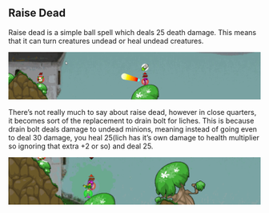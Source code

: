 ## Raise Dead 


Raise dead is a simple ball spell which deals 25 death damage. This means that it can turn creatures undead or heal undead creatures.


![rded1](https://raw.githubusercontent.com/1IlIl/wikidata/main/underdark/gifs/rd1.gif)


There’s not really much to say about raise dead, however in close quarters, it becomes sort of the replacement to drain bolt for liches. This is because drain bolt deals damage to undead minions, meaning instead of going even to deal 30 damage, you heal 25(lich has it’s own damage to health multiplier so ignoring that extra +2 or so) and deal 25.


![rded2](https://raw.githubusercontent.com/1IlIl/wikidata/main/underdark/gifs/rd2.gif)

